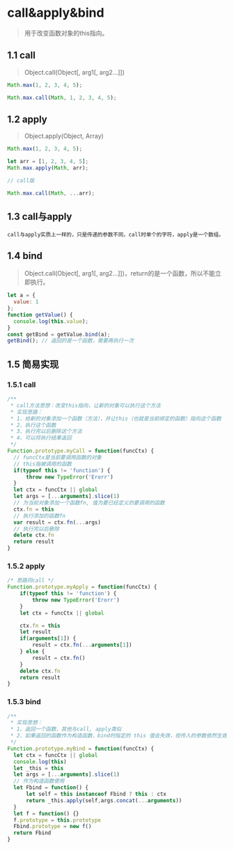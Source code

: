 # call&apply&bind

> 用于改变函数对象的this指向。

## 1.1 call

> Object.call(Object[, arg1[, arg2...]])

```js
Math.max(1, 2, 3, 4, 5);

Math.max.call(Math, 1, 2, 3, 4, 5);
```

## 1.2 apply

> Object.apply(Object, Array)

```js
Math.max(1, 2, 3, 4, 5);

let arr = [1, 2, 3, 4, 5];
Math.max.apply(Math, arr);

// call版

Math.max.call(Math, ...arr);
```

## 1.3 call与apply

```text
call与apply实质上一样的，只是传递的参数不同，call时单个的字符，apply是一个数组。
```

## 1.4 bind

> Object.call(Object[, arg1[, arg2...]])，return的是一个函数，所以不能立即执行。

```js
let a = {
  value: 1
};
function getValue() {
  console.log(this.value);
}
const getBind = getValue.bind(a);
getBind(); // 返回的是一个函数，需要再执行一次
```

## 1.5 简易实现

### 1.5.1 call

```js
/**
 * call方法思想：改变this指向，让新的对象可以执行这个方法
 * 实现思路：
 * 1、给新的对象添加一个函数（方法），并让this（也就是当前绑定的函数）指向这个函数
 * 2、执行这个函数
 * 3、执行完以后删除这个方法
 * 4、可以将执行结果返回
 */
Function.prototype.myCall = function(funcCtx) {
  // funcCtx是当前要调用函数的对象
  // this指被调用的函数
  if(typeof this != 'function') {
      throw new TypeError('Erorr')
  }
  let ctx = funcCtx || global
  let args = [...arguments].slice(1)
  // 为当前对象添加一个函数fn, 值为要已经定义的要调用的函数
  ctx.fn = this
  // 执行添加的函数fn
  var result = ctx.fn(...args)
  // 执行完以后删除
  delete ctx.fn
  return result
}
```

### 1.5.2 apply

```js
/* 思路同call */
Function.prototype.myApply = function(funcCtx) {
    if(typeof this != 'function') {
        throw new TypeError('Erorr')
    }
    let ctx = funcCtx || global

    ctx.fn = this
    let result
    if(arguments[1]) {
        result = ctx.fn(...arguments[1])
    } else {
        result = ctx.fn()
    }
    delete ctx.fn
    return result
}
```

### 1.5.3 bind

```js
/**
 * 实现思想：
 * 1、返回一个函数，其他与call, apply类似
 * 2、如果返回的函数作为构造函数，bind时指定的 this 值会失效，但传入的参数依然生效。
 */
Function.prototype.myBind = function(funcCtx) {
  let ctx = funcCtx || global
  console.log(this)
  let _this = this
  let args = [...arguments].slice(1)
  // 作为构造函数使用
  let Fbind = function() {
      let self = this instanceof Fbind ? this : ctx
      return _this.apply(self,args.concat(...arguments))
  }
  let f = function() {}
  f.prototype = this.prototype
  Fbind.prototype = new f()
  return Fbind
}
```